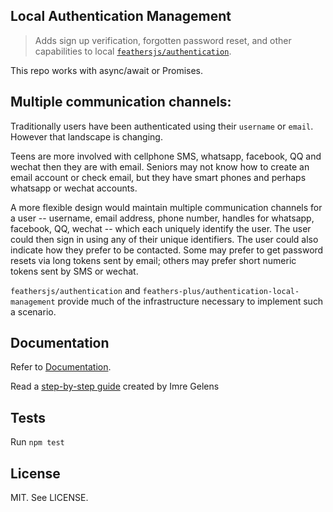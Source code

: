 ## Local Authentication Management

> Adds sign up verification, forgotten password reset, and other capabilities to local
[`feathersjs/authentication`](https://docs.feathersjs.com/api/authentication/local-management.html).

This repo works with async/await or Promises.

## Multiple communication channels:

Traditionally users have been authenticated using their `username` or `email`.
However that landscape is changing.

Teens are more involved with cellphone SMS, whatsapp, facebook, QQ and wechat then they are with email.
Seniors may not know how to create an email account or check email, but they have smart phones
and perhaps whatsapp or wechat accounts.

A more flexible design would maintain multiple communication channels for a user
-- username, email address, phone number, handles for whatsapp, facebook, QQ, wechat --
which each uniquely identify the user.
The user could then sign in using any of their unique identifiers.
The user could also indicate how they prefer to be contacted.
Some may prefer to get password resets via long tokens sent by email;
others may prefer short numeric tokens sent by SMS or wechat.

`feathersjs/authentication` and `feathers-plus/authentication-local-management`
provide much of the infrastructure necessary to implement such a scenario. 


## Documentation

Refer to [Documentation](https://docs.feathersjs.com/api/authentication/local-management.html).

Read a [step-by-step guide](https://hackernoon.com/setting-up-email-verification-in-feathersjs-ce764907e4f2) created by Imre Gelens

## Tests

Run `npm test`


## License

MIT. See LICENSE.

